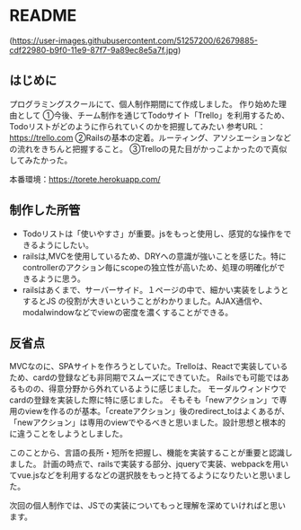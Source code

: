 # README

(https://user-images.githubusercontent.com/51257200/62679885-cdf22980-b9f0-11e9-87f7-9a89ec8e5a7f.jpg)

## はじめに

プログラミングスクールにて、個人制作期間にて作成しました。
作り始めた理由として
①今後、チーム制作を通じてTodoサイト「Trello」を利用するため、Todoリストがどのように作られていくのかを把握してみたい
参考URL：https://trello.com
②Railsの基本の定着。ルーティング、アソシエーションなどの流れをきちんと把握すること。
③Trelloの見た目がかっこよかったので真似してみたかった。


本番環境：https://torete.herokuapp.com/

## 制作した所管


- Todoリストは「使いやすさ」が重要。jsをもっと使用し、感覚的な操作をできるようにしたい。
- railsは,MVCを使用しているため、DRYへの意識が強いことを感じた。特にcontrollerのアクション毎にscopeの独立性が高いため、処理の明確化ができるように思う。
- railsはあくまで、サーバーサイド。１ページの中で、細かい実装をしようとするとJS
の役割が大きいということがわかりました。AJAX通信や、modalwindowなどでviewの密度を濃くすることができる。


## 反省点

MVCなのに、SPAサイトを作ろうとしていた。Trelloは、Reactで実装しているため、cardの登録なども非同期でスムーズにできていた。
Railsでも可能ではあるものの、得意分野から外れているように感じました。
モーダルウィンドウでcardの登録を実装した際に特に感じました。
そもそも「newアクション」で専用のviewを作るのが基本。「createアクション」後のredirect_toはよくあるが、「newアクション」は専用のviewでやるべきと思いました。設計思想と根本的に違うことをしようとしました。

このことから、言語の長所・短所を把握し、機能を実装することが重要と認識しました。
計画の時点で、railsで実装する部分、jqueryで実装、webpackを用いてvue.jsなどを利用するなどの選択肢をもっと持てるようになりたいと思いました。

次回の個人制作では、JSでの実装についてもっと理解を深めていければと思います。




